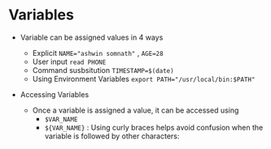 # Variables

- Variable can be assigned values in 4  ways
    - Explicit `NAME="ashwin somnath"` , `AGE=28`
    - User input `read PHONE`
    - Command susbsitution `TIMESTAMP=$(date)`
    - Using Environment Variables `export PATH="/usr/local/bin:$PATH"`

- Accessing Variables
    - Once a variable is assigned a value, it can be accessed using
        - `$VAR_NAME`
        - `${VAR_NAME}` : Using curly braces helps avoid confusion when the variable is followed by other characters: